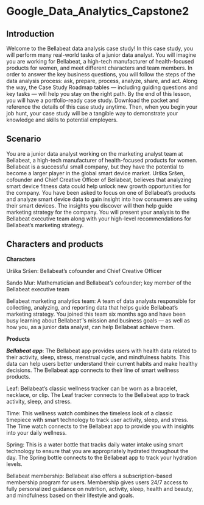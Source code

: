 # Google_Data_Analytics_Capstone2

## Introduction
Welcome to the Bellabeat data analysis case study! In this case study, you will perform many real-world tasks of a junior data
analyst. You will imagine you are working for Bellabeat, a high-tech manufacturer of health-focused products for women, and
meet different characters and team members. In order to answer the key business questions, you will follow the steps of the
data analysis process: ask, prepare, process, analyze, share, and act. Along the way, the Case Study Roadmap tables —
including guiding questions and key tasks — will help you stay on the right path.
By the end of this lesson, you will have a portfolio-ready case study. Download the packet and reference the details of this case
study anytime. Then, when you begin your job hunt, your case study will be a tangible way to demonstrate your knowledge
and skills to potential employers.

## Scenario
You are a junior data analyst working on the marketing analyst team at Bellabeat, a high-tech manufacturer of health-focused
products for women. Bellabeat is a successful small company, but they have the potential to become a larger player in the
global smart device market. Urška Sršen, cofounder and Chief Creative Officer of Bellabeat, believes that analyzing smart
device fitness data could help unlock new growth opportunities for the company. You have been asked to focus on one of
Bellabeat’s products and analyze smart device data to gain insight into how consumers are using their smart devices. The
insights you discover will then help guide marketing strategy for the company. You will present your analysis to the Bellabeat
executive team along with your high-level recommendations for Bellabeat’s marketing strategy.

## Characters and products

**Characters**

Urška Sršen: Bellabeat’s cofounder and Chief Creative Officer

Sando Mur: Mathematician and Bellabeat’s cofounder; key member of the Bellabeat executive team

Bellabeat marketing analytics team: A team of data analysts responsible for collecting, analyzing, and
reporting data that helps guide Bellabeat’s marketing strategy. You joined this team six months ago and have
been busy learning about Bellabeat’’s mission and business goals — as well as how you, as a junior data analyst,
can help Bellabeat achieve them.

**Products**

***Bellabeat app***: The Bellabeat app provides users with health data related to their activity, sleep, stress,
menstrual cycle, and mindfulness habits. This data can help users better understand their current habits and
make healthy decisions. The Bellabeat app connects to their line of smart wellness products.
              
Leaf: Bellabeat’s classic wellness tracker can be worn as a bracelet, necklace, or clip. The Leaf tracker connects
to the Bellabeat app to track activity, sleep, and stress.
              
Time: This wellness watch combines the timeless look of a classic timepiece with smart technology to track user
activity, sleep, and stress. The Time watch connects to the Bellabeat app to provide you with insights into your
daily wellness.
              
Spring: This is a water bottle that tracks daily water intake using smart technology to ensure that you are
appropriately hydrated throughout the day. The Spring bottle connects to the Bellabeat app to track your
hydration levels.
              
Bellabeat membership: Bellabeat also offers a subscription-based membership program for users.
Membership gives users 24/7 access to fully personalized guidance on nutrition, activity, sleep, health and
beauty, and mindfulness based on their lifestyle and goals.
